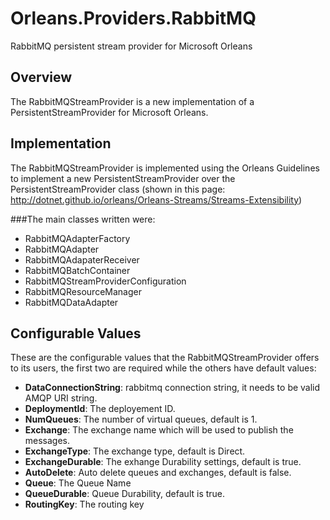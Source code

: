 # Orleans.Providers.RabbitMQ
RabbitMQ persistent stream provider for Microsoft Orleans

## Overview
The RabbitMQStreamProvider is a new implementation of a PersistentStreamProvider for Microsoft Orleans. 

## Implementation
The RabbitMQStreamProvider is implemented using the Orleans Guidelines to implement a new PersistentStreamProvider over the PersistentStreamProvider class (shown in this page: http://dotnet.github.io/orleans/Orleans-Streams/Streams-Extensibility)

###The main classes written were:
- RabbitMQAdapterFactory
- RabbitMQAdapter
- RabbitMQAdapaterReceiver
- RabbitMQBatchContainer
- RabbitMQStreamProviderConfiguration
- RabbitMQResourceManager
- RabbitMQDataAdapter

## <a name="configurableValues"></a>Configurable Values
These are the configurable values that the RabbitMQStreamProvider offers to its users, the first two are required while the others have default values:

- **DataConnectionString**: rabbitmq connection string, it needs to be valid AMQP URI string.
- **DeploymentId**: The deployement ID.
- **NumQueues**: The number of virtual queues, default is 1.
- **Exchange**: The exchange name which will be used to publish the messages.
- **ExchangeType**: The exchange type, default is Direct.
- **ExchangeDurable**: The exhange Durability settings, default is true.
- **AutoDelete**: Auto delete queues and exchanges, default is false. 
- **Queue**: The Queue Name
- **QueueDurable**: Queue Durability, default is true.
- **RoutingKey**: The routing key 


